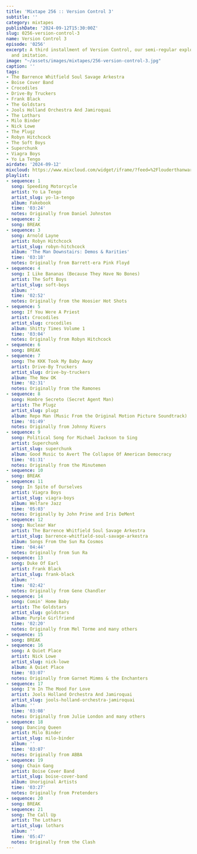 ```yaml
---
title: 'Mixtape 256 :: Version Control 3'
subtitle: ''
category: mixtapes
publishDate: '2024-09-12T15:30:00Z'
slug: 0256-version-control-3
name: Version Control 3
episode: '0256'
excerpt: A third installment of Version Control, our semi-regular exploration of tribute
  and imitation.
image: "~/assets/images/mixtapes/256-version-control-3.jpg"
caption: ''
tags:
- The Barrence Whitfield Soul Savage Arkestra
- Boise Cover Band
- Crocodiles
- Drive-By Truckers
- Frank Black
- The Goldstars
- Jools Holland Orchestra And Jamiroquai
- The Lothars
- Milo Binder
- Nick Lowe
- The Plugz
- Robyn Hitchcock
- The Soft Boys
- Superchunk
- Viagra Boys
- Yo La Tengo
airdate: '2024-09-12'
mixcloud: https://www.mixcloud.com/widget/iframe/?feed=%2Flouderthanwar%2Fthe-mixtape-256-version-control-3-2024-09-12%2F&hide_artwork=1&hide_cover=1
playlist:
- sequence: 1
  song: Speeding Motorcycle
  artist: Yo La Tengo
  artist_slug: yo-la-tengo
  album: Fakebook
  time: '03:24'
  notes: Originally from Daniel Johnston
- sequence: 2
  song: BREAK
- sequence: 3
  song: Arnold Layne
  artist: Robyn Hitchcock
  artist_slug: robyn-hitchcock
  album: 'The Man Downstairs: Demos & Rarities'
  time: '03:18'
  notes: Originally from Barrett-era Pink Floyd
- sequence: 4
  song: I Like Bananas (Because They Have No Bones)
  artist: The Soft Boys
  artist_slug: soft-boys
  album: ''
  time: '02:52'
  notes: Originally from the Hoosier Hot Shots
- sequence: 5
  song: If You Were A Priest
  artist: Crocodiles
  artist_slug: crocodiles
  album: Shitty Times Volume 1
  time: '03:04'
  notes: Originally from Robyn Hitchcock
- sequence: 6
  song: BREAK
- sequence: 7
  song: The KKK Took My Baby Away
  artist: Drive-By Truckers
  artist_slug: drive-by-truckers
  album: The New OK
  time: '02:31'
  notes: Originally from the Ramones
- sequence: 8
  song: Hombre Secreto (Secret Agent Man)
  artist: The Plugz
  artist_slug: plugz
  album: Repo Man (Music From the Original Motion Picture Soundtrack)
  time: '01:49'
  notes: Originally from Johnny Rivers
- sequence: 9
  song: Political Song for Michael Jackson to Sing
  artist: Superchunk
  artist_slug: superchunk
  album: Good Music to Avert The Collapse Of American Democracy
  time: '01:31'
  notes: Originally from the Minutemen
- sequence: 10
  song: BREAK
- sequence: 11
  song: In Spite of Ourselves
  artist: Viagra Boys
  artist_slug: viagra-boys
  album: Welfare Jazz
  time: '05:03'
  notes: Originally by John Prine and Iris DeMent
- sequence: 12
  song: Nuclear War
  artist: The Barrence Whitfield Soul Savage Arkestra
  artist_slug: barrence-whitfield-soul-savage-arkestra
  album: Songs From the Sun Ra Cosmos
  time: '04:44'
  notes: Originally from Sun Ra
- sequence: 13
  song: Duke Of Earl
  artist: Frank Black
  artist_slug: frank-black
  album: ''
  time: '02:42'
  notes: Originally from Gene Chandler
- sequence: 14
  song: Comin' Home Baby
  artist: The Goldstars
  artist_slug: goldstars
  album: Purple Girlfriend
  time: '02:20'
  notes: Originally from Mel Torme and many others
- sequence: 15
  song: BREAK
- sequence: 16
  song: A Quiet Place
  artist: Nick Lowe
  artist_slug: nick-lowe
  album: A Quiet Place
  time: '03:07'
  notes: Originally from Garnet Mimms & the Enchanters
- sequence: 17
  song: I'm In The Mood For Love
  artist: Jools Holland Orchestra And Jamiroquai
  artist_slug: jools-holland-orchestra-jamiroquai
  album: ''
  time: '03:08'
  notes: Originally from Julie London and many others
- sequence: 18
  song: Dancing Queen
  artist: Milo Binder
  artist_slug: milo-binder
  album: ''
  time: '03:07'
  notes: Originally from ABBA
- sequence: 19
  song: Chain Gang
  artist: Boise Cover Band
  artist_slug: boise-cover-band
  album: Unoriginal Artists
  time: '03:27'
  notes: Originally from Pretenders
- sequence: 20
  song: BREAK
- sequence: 21
  song: The Call Up
  artist: The Lothars
  artist_slug: lothars
  album: ''
  time: '05:47'
  notes: Originally from the Clash
---
```


